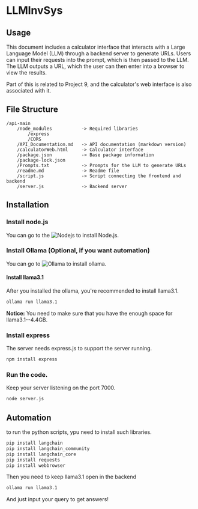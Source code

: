 # LLMInvSys
## Usage
This document includes a calculator interface that interacts with a Large Language Model (LLM) through a backend server to generate URLs. Users can input their requests into the prompt, which is then passed to the LLM. The LLM outputs a URL, which the user can then enter into a browser to view the results.

Part of this is related to Project 9, and the calculator's web interface is also associated with it.

## File Structure
```plaintext
/api-main
    /node_modules           -> Required libraries
        /express            
        /CORS
    /API_Documentation.md   -> API documentation (markdown version)
    /calculatorWeb.html     -> Calculator interface
    /package.json           -> Base package information
    /package-lock.json
    /Prompts.txt            -> Prompts for the LLM to generate URLs
    /readme.md              -> Readme file
    /script.js              -> Script connecting the frontend and backend
    /server.js              -> Backend server
```

## Installation
### Install node.js
You can go to the ![Nodejs](https://nodejs.org/en/) to install Node.js.
### Install Ollama (Optional, if you want automation)
You can go to ![Ollama](https://ollama.com) to install ollama.
#### Install llama3.1
After you installed the ollama, you're recommended to install llama3.1.
```bash
ollama run llama3.1
```
**Notice:** You need to make sure that you have the enough space for llama3.1--4.4GB.
### Install express
The server needs express.js to support the server running.
```bash
npm install express
```
### Run the code.
Keep your server listening on the port 7000.
```bash
node server.js
```
## Automation
to run the python scripts, ypu need to install such libraries.
```bash
pip install langchain
pip install langchain_community
pip install langchain_core
pip install requests
pip install webbrowser
```
Then you need to keep llama3.1 open in the backend
```bash
ollama run llama3.1
```
And just input your query to get answers!
